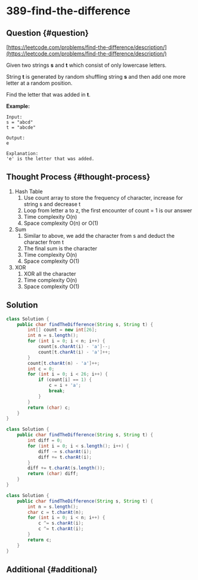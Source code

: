 # 389-find-the-difference

## Question {#question}

[https://leetcode.com/problems/find-the-difference/description/](https://leetcode.com/problems/find-the-difference/description/)

Given two strings **s** and **t** which consist of only lowercase letters.

String **t** is generated by random shuffling string **s** and then add one more letter at a random position.

Find the letter that was added in **t**.

**Example:**

```text
Input:
s = "abcd"
t = "abcde"

Output:
e

Explanation:
'e' is the letter that was added.
```

## Thought Process {#thought-process}

1. Hash Table
   1. Use count array to store the frequency of character, increase for string s and decrease t
   2. Loop from letter a to z, the first encounter of count = 1 is our answer
   3. Time complexity O\(n\)
   4. Space complexity O\(n\) or O\(1\)
2. Sum
   1. Similar to above, we add the character from s and deduct the character from t
   2. The final sum is the character
   3. Time complexity O\(n\)
   4. Space complexity O\(1\)
3. XOR
   1. XOR all the character
   2. Time complexity O\(n\)
   3. Space complexity O\(1\)

## Solution

```java
class Solution {
    public char findTheDifference(String s, String t) {
        int[] count = new int[26];
        int n = s.length();
        for (int i = 0; i < n; i++) {
            count[s.charAt(i) - 'a']--;
            count[t.charAt(i) - 'a']++;
        }
        count[t.charAt(n) - 'a']++;
        int c = 0;
        for (int i = 0; i < 26; i++) {
            if (count[i] == 1) {
                c = i + 'a';
                break;
            }
        }
        return (char) c;
    }
}
```

```java
class Solution {
    public char findTheDifference(String s, String t) {
        int diff = 0;
        for (int i = 0; i < s.length(); i++) {
            diff -= s.charAt(i);
            diff += t.charAt(i);
        }
        diff += t.charAt(s.length());
        return (char) diff;
    }
}
```

```java
class Solution {
    public char findTheDifference(String s, String t) {
        int n = s.length();
        char c = t.charAt(n);
        for (int i = 0; i < n; i++) {
            c ^= s.charAt(i);
            c ^= t.charAt(i);
        }
        return c;
    }
}
```

## Additional {#additional}


